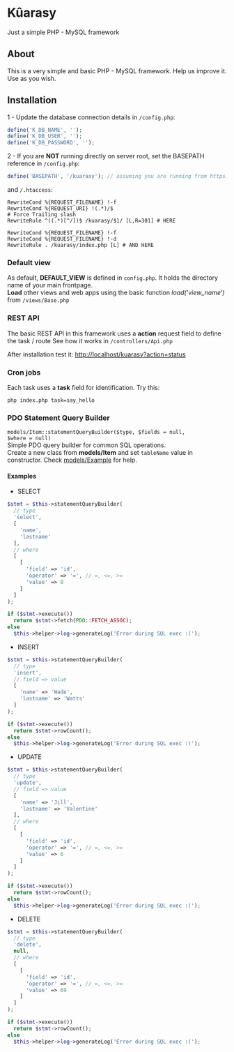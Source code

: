 # Kûarasy
Just a simple PHP - MySQL framework

## About
This is a very simple and basic PHP - MySQL framework. Help us improve it. Use as you wish.

## Installation
1 - Update the database connection details in <code>/config.php</code>:
```php
define('K_DB_NAME', '');
define('K_DB_USER', '');
define('K_DB_PASSWORD', '');
```
2 - If you are **NOT** running directly on server root, set the BASEPATH reference in <code>/config.php</code>:
```php
define('BASEPATH', '/kuarasy'); // assuming you are running from https://localhost/kuarasy
```
and <code>/.htaccess</code>:
```
RewriteCond %{REQUEST_FILENAME} !-f
RewriteCond %{REQUEST_URI} !(.*)/$
# Force Trailing slash
RewriteRule ^((.*)[^/])$ /kuarasy/$1/ [L,R=301] # HERE

RewriteCond %{REQUEST_FILENAME} !-f
RewriteCond %{REQUEST_FILENAME} !-d
RewriteRule . /kuarasy/index.php [L] # AND HERE
```

### Default view
As default, **DEFAULT_VIEW** is defined in <code>config.php</code>. It holds the directory name of your main frontpage.  
**Load** other views and web apps using the basic function *load('view_name')* from <code>/views/Base.php</code>

### REST API
The basic REST API in this framework uses a **action** request field to define the task / route
See how it works in <code>/controllers/Api.php</code>

After installation test it: [http://localhost/kuarasy?action=status](http://localhost/kuarasy?action=status)

### Cron jobs
Each task uses a **task** field for identification. Try this:  
```
php index.php task=say_hello
```

### PDO Statement Query Builder
<code>models/Item::statementQueryBuilder($type, $fields = null, $where = null)</code>  
Simple PDO query builder for common SQL operations.  
Create a new class from **models/Item** and set <code>tableName</code> value in constructor. Check [models/Example](https://github.com/ValkyriaTech/kuarasy/blob/main/models/Example.php) for help.  
#### Examples
- SELECT  
```php
$stmt = $this->statementQueryBuilder(
  // type
  'select',
  [
    'name',
    'lastname'
  ],
  // where
  [
    [
      'field' => 'id',
      'operator' => '=', // =, <=, >=
      'value' => 8
    ]
  ]
);

if ($stmt->execute())
  return $stmt->fetch(PDO::FETCH_ASSOC);
else
  $this->helper->log->generateLog('Error during SQL exec :(');
```
- INSERT  
```php
$stmt = $this->statementQueryBuilder(
  // type
  'insert',
  // field => value
  [
    'name' => 'Wade',
    'lastname' => 'Watts'
  ]
);

if ($stmt->execute())
  return $stmt->rowCount();
else
  $this->helper->log->generateLog('Error during SQL exec :(');
```
- UPDATE  
```php
$stmt = $this->statementQueryBuilder(
  // type
  'update',
  // field => value
  [
    'name' => 'Jill',
    'lastname' => 'Valentine'
  ],
  // where
  [
    [
      'field' => 'id',
      'operator' => '=', // =, <=, >=
      'value' => 6
    ]
  ]
);

if ($stmt->execute())
  return $stmt->rowCount();
else
  $this->helper->log->generateLog('Error during SQL exec :(');
```
- DELETE
```php
$stmt = $this->statementQueryBuilder(
  // type
  'delete',
  null,
  // where
  [
    [
      'field' => 'id',
      'operator' => '=', // =, <=, >=
      'value' => 69
    ]
  ]
);

if ($stmt->execute())
  return $stmt->rowCount();
else
  $this->helper->log->generateLog('Error during SQL exec :(');
```
